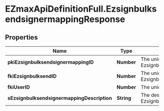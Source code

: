 # EZmaxApiDefinitionFull.EzsignbulksendsignermappingResponse

## Properties

Name | Type | Description | Notes
------------ | ------------- | ------------- | -------------
**pkiEzsignbulksendsignermappingID** | **Number** | The unique ID of the Ezsignbulksendsignermapping | 
**fkiEzsignbulksendID** | **Number** | The unique ID of the Ezsignbulksend | 
**fkiUserID** | **Number** | The unique ID of the User | [optional] 
**sEzsignbulksendsignermappingDescription** | **String** | The description of the Ezsignbulksendsignermapping | 


